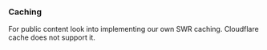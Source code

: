 ### Caching

For public content look into implementing our own SWR caching.
Cloudflare cache does not support it.